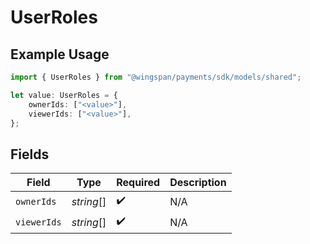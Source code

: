 # UserRoles

## Example Usage

```typescript
import { UserRoles } from "@wingspan/payments/sdk/models/shared";

let value: UserRoles = {
    ownerIds: ["<value>"],
    viewerIds: ["<value>"],
};
```

## Fields

| Field              | Type               | Required           | Description        |
| ------------------ | ------------------ | ------------------ | ------------------ |
| `ownerIds`         | *string*[]         | :heavy_check_mark: | N/A                |
| `viewerIds`        | *string*[]         | :heavy_check_mark: | N/A                |
